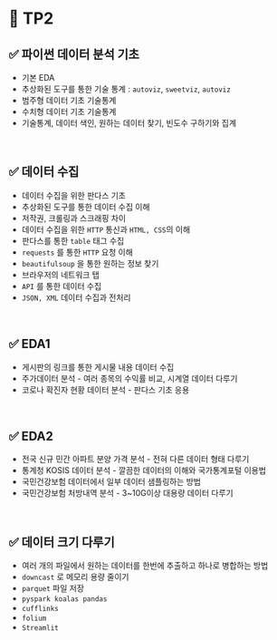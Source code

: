 # 🦁 TP2

## ✅ 파이썬 데이터 분석 기초

* 기본 EDA
* 추상화된 도구를 통한 기술 통계 : `autoviz`, `sweetviz`, `autoviz`
* 범주형 데이터 기초 기술통계
* 수치형 데이터 기초 기술통계
* 기술통계, 데이터 색인, 원하는 데이터 찾기, 빈도수 구하기와 집계

<br>

## ✅ 데이터 수집
* 데이터 수집을 위한 판다스 기초
* 추상화된 도구를 통한 데이터 수집 이해
* 저작권, 크롤링과 스크래핑 차이
* 데이터 수집을 위한 `HTTP` 통신과 `HTML, CSS`의 이해
* 판다스를 통한 `table` 태그 수집
* `requests` 를 통한 `HTTP` 요청 이해
* `beautifulsoup` 을 통한 원하는 정보 찾기
* 브라우저의 네트워크 탭
* `API` 를 통한 데이터 수집
* `JSON, XML` 데이터 수집과 전처리


<br>

## ✅ EDA1
* 게시판의 링크를 통한 게시물 내용 데이터 수집
* 주가데이터 분석 - 여러 종목의 수익률 비교, 시계열 데이터 다루기
* 코로나 확진자 현황 데이터 분석 - 판다스 기초 응용


<br>

## ✅ EDA2
* 전국 신규 민간 아파트 분양 가격 분석 - 전혀 다른 데이터 형태 다루기
* 통계청 KOSIS 데이터 분석 - 깔끔한 데이터의 이해와 국가통계포털 이용법
* 국민건강보험 데이터에서 일부 데이터 샘플링하는 방법
* 국민건강보험 처방내역 분석 - 3~10G이상 대용량 데이터 다루기


<br>

## ✅ 데이터 크기 다루기
* 여러 개의 파일에서 원하는 데이터를 한번에 추출하고 하나로 병합하는 방법
* `downcast` 로 메모리 용량 줄이기
* `parquet` 파일 저장
* `pyspark koalas pandas`
* `cufflinks`
* `folium`
* `Streamlit`